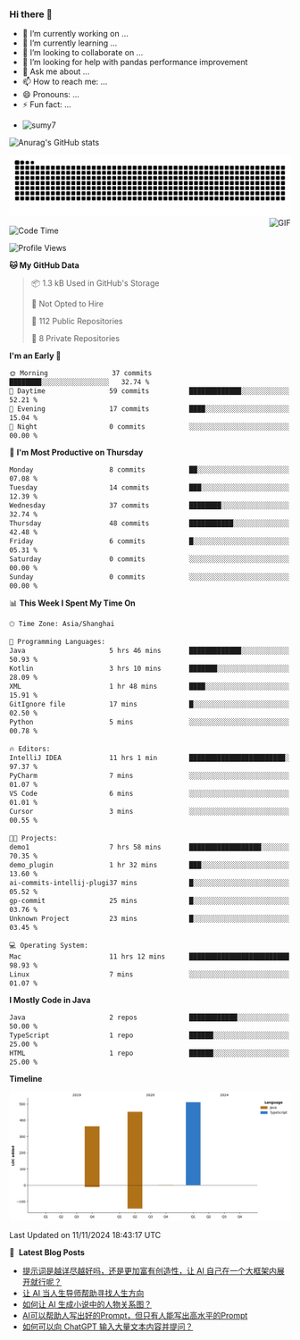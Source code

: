 ### Hi there 👋
<!--
**alloevil/alloevil** is a ✨ _special_ ✨ repository because its `README.md` (this file) appears on your GitHub profile.

Here are some ideas to get you started:

- 🔭 I’m currently working on ...
- 🌱 I’m currently learning ...
- 👯 I’m looking to collaborate on ...
- 🤔 I’m looking for help with ...
- 💬 Ask me about ...
- 📫 How to reach me: ...
- 😄 Pronouns: ...
- ⚡ Fun fact: ...
-->

- 🔭 I’m currently working on ...
- 🌱 I’m currently learning ...
- 👯 I’m looking to collaborate on ...
- 🤔 I’m looking for help with pandas performance improvement
- 💬 Ask me about ...
- 📫 How to reach me: ...
- 😄 Pronouns: ...
- ⚡ Fun fact: ...
  
+ ![sumy7](https://komarev.com/ghpvc/?username=alloevil)

![Anurag's GitHub stats](https://github-readme-stats.vercel.app/api?username=alloevil&show_icons=true&bg_color=00000000)

<picture align="center">
  <source media="(prefers-color-scheme: dark)" srcset="https://github.com/alloevil/alloevil/blob/output/github-contribution-grid-snake.svg">
  <source media="(prefers-color-scheme: dark)" srcset="https://github.com/alloevil/alloevil/blob/output/github-contribution-grid-snake.svg">
  <img alt="github contribution grid snake animation" src="https://github.com/alloevil/alloevil/blob/output/github-contribution-grid-snake.svg">
</picture>

<img align="right" alt="GIF" src="https://raw.githubusercontent.com/JoeyBling/JoeyBling/master/pic/pusheencode.gif" />

<!--START_SECTION:waka-->
![Code Time](http://img.shields.io/badge/Code%20Time-2%2C355%20hrs%2058%20mins-blue)

![Profile Views](http://img.shields.io/badge/Profile%20Views-0-blue)

**🐱 My GitHub Data** 

> 📦 1.3 kB Used in GitHub's Storage 
 > 
> 🚫 Not Opted to Hire
 > 
> 📜 112 Public Repositories 
 > 
> 🔑 8 Private Repositories 
 > 
**I'm an Early 🐤** 

```text
🌞 Morning                37 commits          ████████░░░░░░░░░░░░░░░░░   32.74 % 
🌆 Daytime                59 commits          █████████████░░░░░░░░░░░░   52.21 % 
🌃 Evening                17 commits          ████░░░░░░░░░░░░░░░░░░░░░   15.04 % 
🌙 Night                  0 commits           ░░░░░░░░░░░░░░░░░░░░░░░░░   00.00 % 
```
📅 **I'm Most Productive on Thursday** 

```text
Monday                   8 commits           ██░░░░░░░░░░░░░░░░░░░░░░░   07.08 % 
Tuesday                  14 commits          ███░░░░░░░░░░░░░░░░░░░░░░   12.39 % 
Wednesday                37 commits          ████████░░░░░░░░░░░░░░░░░   32.74 % 
Thursday                 48 commits          ███████████░░░░░░░░░░░░░░   42.48 % 
Friday                   6 commits           █░░░░░░░░░░░░░░░░░░░░░░░░   05.31 % 
Saturday                 0 commits           ░░░░░░░░░░░░░░░░░░░░░░░░░   00.00 % 
Sunday                   0 commits           ░░░░░░░░░░░░░░░░░░░░░░░░░   00.00 % 
```


📊 **This Week I Spent My Time On** 

```text
🕑︎ Time Zone: Asia/Shanghai

💬 Programming Languages: 
Java                     5 hrs 46 mins       █████████████░░░░░░░░░░░░   50.93 % 
Kotlin                   3 hrs 10 mins       ███████░░░░░░░░░░░░░░░░░░   28.09 % 
XML                      1 hr 48 mins        ████░░░░░░░░░░░░░░░░░░░░░   15.91 % 
GitIgnore file           17 mins             █░░░░░░░░░░░░░░░░░░░░░░░░   02.50 % 
Python                   5 mins              ░░░░░░░░░░░░░░░░░░░░░░░░░   00.78 % 

🔥 Editors: 
IntelliJ IDEA            11 hrs 1 min        ████████████████████████░   97.37 % 
PyCharm                  7 mins              ░░░░░░░░░░░░░░░░░░░░░░░░░   01.07 % 
VS Code                  6 mins              ░░░░░░░░░░░░░░░░░░░░░░░░░   01.01 % 
Cursor                   3 mins              ░░░░░░░░░░░░░░░░░░░░░░░░░   00.55 % 

🐱‍💻 Projects: 
demo1                    7 hrs 58 mins       ██████████████████░░░░░░░   70.35 % 
demo_plugin              1 hr 32 mins        ███░░░░░░░░░░░░░░░░░░░░░░   13.60 % 
ai-commits-intellij-plugi37 mins             █░░░░░░░░░░░░░░░░░░░░░░░░   05.52 % 
gp-commit                25 mins             █░░░░░░░░░░░░░░░░░░░░░░░░   03.76 % 
Unknown Project          23 mins             █░░░░░░░░░░░░░░░░░░░░░░░░   03.45 % 

💻 Operating System: 
Mac                      11 hrs 12 mins      █████████████████████████   98.93 % 
Linux                    7 mins              ░░░░░░░░░░░░░░░░░░░░░░░░░   01.07 % 
```

**I Mostly Code in Java** 

```text
Java                     2 repos             ████████████░░░░░░░░░░░░░   50.00 % 
TypeScript               1 repo              ██████░░░░░░░░░░░░░░░░░░░   25.00 % 
HTML                     1 repo              ██████░░░░░░░░░░░░░░░░░░░   25.00 % 
```



**Timeline**

![Lines of Code chart](https://raw.githubusercontent.com/alloevil/alloevil/main/assets/bar_graph.png)


 Last Updated on 11/11/2024 18:43:17 UTC
<!--END_SECTION:waka-->

📕 &nbsp;**Latest Blog Posts**
<!-- BLOG-POST-LIST:START -->
- [提示词是越详尽越好吗，还是更加富有创造性，让 AI 自己在一个大框架内展开就行呢？](https://baoyu.io/blog/detailed-prompts-vs-creative-ai-framework)
- [让 AI 当人生导师帮助寻找人生方向](https://baoyu.io/blog/ai-life-coach-find-direction)
- [如何让 AI 生成小说中的人物关系图？](https://baoyu.io/blog/generate-ai-character-relationship-chart)
- [AI可以帮助人写出好的Prompt，但只有人能写出高水平的Prompt](https://baoyu.io/blog/ai-can-help-write-prompts-humans-write-high-level-prompts)
- [如何可以向 ChatGPT 输入大量文本内容并提问？](https://baoyu.io/blog/how-to-input-large-text-into-chatgpt)
<!-- BLOG-POST-LIST:END -->

